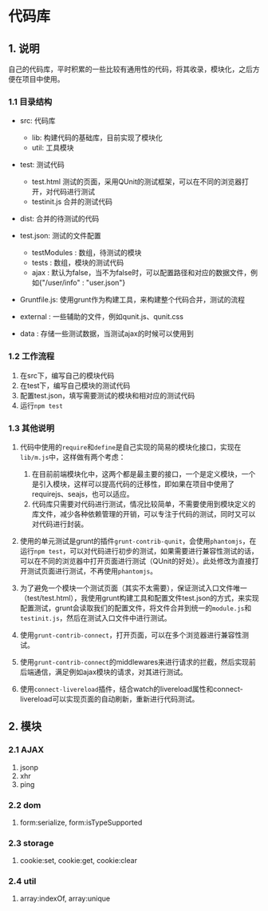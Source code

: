 # 代码库

## 1. 说明

自己的代码库，平时积累的一些比较有通用性的代码，将其收录，模块化，之后方便在项目中使用。

### 1.1 目录结构

* src: 代码库  

    * lib: 构建代码的基础库，目前实现了模块化
    * util: 工具模块

* test: 测试代码

    * test.html 测试的页面，采用QUnit的测试框架，可以在不同的浏览器打开，对代码进行测试
    * testinit.js 合并的测试代码

* dist: 合并的待测试的代码
* test.json: 测试的文件配置

    * testModules : 数组，待测试的模块
    * tests : 数组，模块的测试代码
    * ajax : 默认为false，当不为false时，可以配置路径和对应的数据文件，例如{"/user/info" : "user.json"}

* Gruntfile.js: 使用grunt作为构建工具，来构建整个代码合并，测试的流程
* external : 一些辅助的文件，例如qunit.js、qunit.css
* data : 存储一些测试数据，当测试ajax的时候可以使用到

### 1.2 工作流程 

1. 在src下，编写自己的模块代码
2. 在test下，编写自己模块的测试代码
3. 配置test.json，填写需要测试的模块和相对应的测试代码
4. 运行`npm test`

### 1.3 其他说明

1. 代码中使用的`require`和`define`是自己实现的简易的模块化接口，实现在`lib/m.js`中，这样做有两个考虑：

    1. 在目前前端模块化中，这两个都是最主要的接口，一个是定义模块，一个是引入模块，这样可以提高代码的迁移性，即如果在项目中使用了requirejs、seajs，也可以适应。
    2. 代码库只需要对代码进行测试，情况比较简单，不需要使用到模块定义的库文件，减少各种依赖管理的开销，可以专注于代码的测试，同时又可以对代码进行封装。

2. 使用的单元测试是grunt的插件`grunt-contrib-qunit`，会使用`phantomjs`，在运行`npm test`，可以对代码进行初步的测试，如果需要进行兼容性测试的话，可以在不同的浏览器中打开页面进行测试（QUnit的好处）。此处修改为直接打开测试页面进行测试，不再使用`phantomjs`。

3. 为了避免一个模块一个测试页面（其实不太需要），保证测试入口文件唯一（test/test.html），我使用grunt构建工具和配置文件test.json的方式，来实现配置测试，grunt会读取我们的配置文件，将文件合并到统一的`module.js`和`testinit.js`，然后在测试入口文件中进行测试。

4. 使用`grunt-contrib-connect`，打开页面，可以在多个浏览器进行兼容性测试。

5. 使用`grunt-contrib-connect`的middlewares来进行请求的拦截，然后实现前后端通信，满足例如ajax模块的请求，对其进行测试。

6. 使用`connect-livereload`插件，结合watch的livereload属性和connect-livereload可以实现页面的自动刷新，重新进行代码测试。

## 2. 模块

### 2.1 AJAX

1. jsonp
2. xhr
3. ping

### 2.2 dom

1. form:serialize, form:isTypeSupported

### 2.3 storage

1. cookie:set, cookie:get, cookie:clear

### 2.4 util

1. array:indexOf, array:unique


